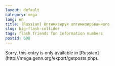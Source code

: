 ```yaml
---
layout: default
category: mega
lang: en
title: (Russian) Оптимизируя оптимизированного
slug: big-flash-collider
tags: flash friends fun information numbers 
postid: 698
---
```

<p>Sorry, this entry is only available in [Russian](http://mega.genn.org/export/getposts.php).</p>